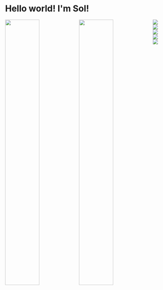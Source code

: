 # Hello world! I'm Sol! 

<img align="left" width="47%" src="https://github-readme-stats.vercel.app/api?username=soleismo&show_icons=true&theme=radical" />

<img align="left" width="47%" src="https://github-readme-stats.vercel.app/api/top-langs/?username=soleismo&layout=compact" />

<img align="left" src="https://img.shields.io/badge/html5-%23E34F26.svg?style=for-the-badge&logo=html5&logoColor=white" />
<img align="left"src="https://img.shields.io/badge/java-%23ED8B00.svg?style=for-the-badge&logo=java&logoColor=white" />
<img align="left"src="https://img.shields.io/badge/python-3670A0?style=for-the-badge&logo=python&logoColor=ffdd54" />
<img align="left"src="https://img.shields.io/badge/javascript-%23323330.svg?style=for-the-badge&logo=javascript&logoColor=%23F7DF1E" />
<img src="https://img.shields.io/badge/php-%23777BB4.svg?style=for-the-badge&logo=php&logoColor=white" />
